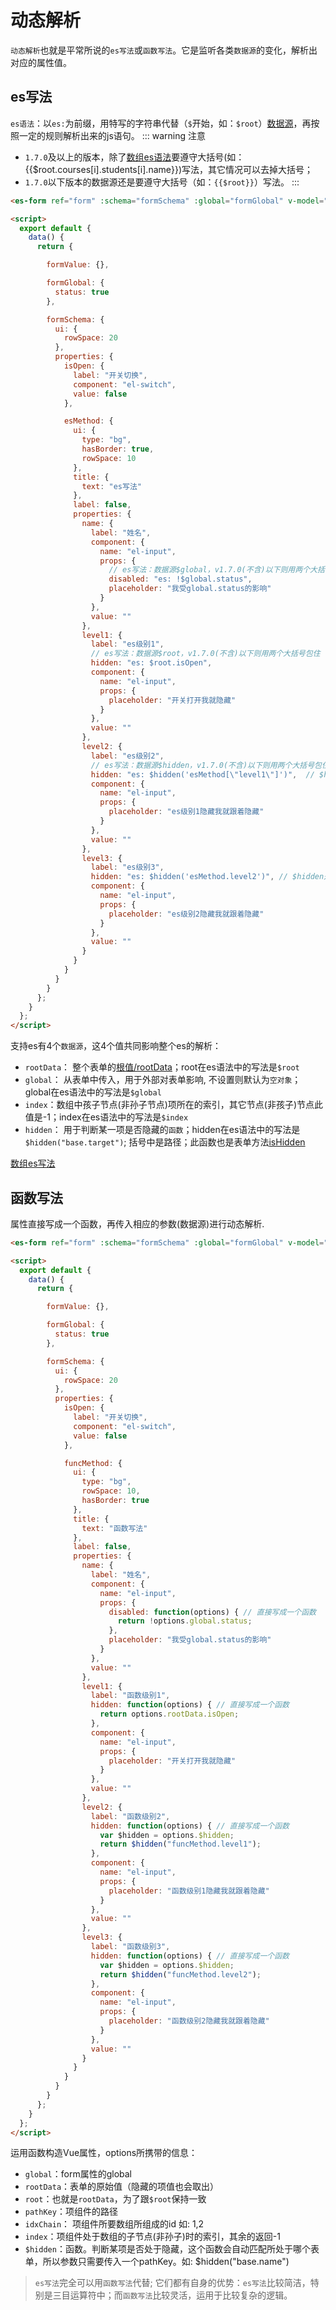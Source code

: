 # 动态解析
`动态解析`也就是平常所说的`es写法`或`函数写法`。它是监听各类`数据源`的变化，解析出对应的属性值。

## es写法
`es语法`：以`es:`为前缀，用特写的字符串代替（`$`开始，如：<span v-pre>`$root`</span>）[数据源](./explain.md#es语法)，再按照一定的规则解析出来的js语句。
::: warning 注意
- `1.7.0`及以上的版本，除了[数组es语法](./array.md#数组es写法)要遵守大括号(如：<span v-pre>{{$root.courses[i].students[i].name}}</span>)写法，其它情况可以去掉大括号；
- `1.7.0`以下版本的数据源还是要遵守大括号（如：<span v-pre>`{{$root}}`</span>）写法。
:::

<ClientOnly>
  <demo-block :canOperate="true">

  ```html
  <es-form ref="form" :schema="formSchema" :global="formGlobal" v-model="formValue"></es-form>

  <script>
    export default {
      data() {
        return {

          formValue: {},

          formGlobal: {
            status: true
          },

          formSchema: {
            ui: {
              rowSpace: 20
            },
            properties: {
              isOpen: {
                label: "开关切换",
                component: "el-switch",
                value: false
              },

              esMethod: {
                ui: {
                  type: "bg",
                  hasBorder: true,
                  rowSpace: 10
                },
                title: {
                  text: "es写法"
                },
                label: false,
                properties: {
                  name: {
                    label: "姓名",
                    component: {
                      name: "el-input",
                      props: {
                        // es写法：数据源$global，v1.7.0(不含)以下则用两个大括号包住（如: {{$global}}）
                        disabled: "es: !$global.status",
                        placeholder: "我受global.status的影响"
                      }
                    },
                    value: ""
                  },
                  level1: {
                    label: "es级别1",
                    // es写法：数据源$root，v1.7.0(不含)以下则用两个大括号包住（如: {{$root}}）
                    hidden: "es: $root.isOpen",
                    component: {
                      name: "el-input",
                      props: {
                        placeholder: "开关打开我就隐藏"
                      }
                    },
                    value: ""
                  },
                  level2: {
                    label: "es级别2",
                    // es写法：数据源$hidden，v1.7.0(不含)以下则用两个大括号包住（如: {{$hidden}}）
                    hidden: "es: $hidden('esMethod[\"level1\"]')",  // $hidden是一个函数
                    component: {
                      name: "el-input",
                      props: {
                        placeholder: "es级别1隐藏我就跟着隐藏"
                      }
                    },
                    value: ""
                  },
                  level3: {
                    label: "es级别3",
                    hidden: "es: $hidden('esMethod.level2')", // $hidden是一个函数
                    component: {
                      name: "el-input",
                      props: {
                        placeholder: "es级别2隐藏我就跟着隐藏"
                      }
                    },
                    value: ""
                  }
                }
              }
            }
          }
        };
      }
    };
  </script>
  ```
  </demo-block>
</ClientOnly>

支持es有4个`数据源`，这4个值共同影响整个es的解析：
- `rootData`： 整个表单的[根值/rootData](./explain.md#根值)；root在es语法中的写法是<span v-pre>`$root`</span>
- `global`： 从表单中传入，用于外部对表单影响, 不设置则默认为`空对象`；global在es语法中的写法是<span v-pre>`$global`</span>
- `index`：数组中孩子节点(非孙子节点)项所在的索引，其它节点(非孩子)节点此值是-1；index在es语法中的写法是<span v-pre>`$index`</span>
- `hidden`： 用于判断某一项是否隐藏的`函数`；hidden在es语法中的写法是<span v-pre>`$hidden("base.target")`</span>; 括号中是路径；此函数也是表单方法[isHidden](./form.md#表单方法)

[数组es写法](./array.md#数组es写法)

## 函数写法
属性直接写成一个函数，再传入相应的参数(数据源)进行动态解析. 

<ClientOnly>
  <demo-block>

  ```html
  <es-form ref="form" :schema="formSchema" :global="formGlobal" v-model="formValue"></es-form>

  <script>
    export default {
      data() {
        return {

          formValue: {},

          formGlobal: {
            status: true
          },

          formSchema: {
            ui: {
              rowSpace: 20
            },
            properties: {
              isOpen: {
                label: "开关切换",
                component: "el-switch",
                value: false
              },

              funcMethod: {
                ui: {
                  type: "bg",
                  rowSpace: 10,
                  hasBorder: true
                },
                title: {
                  text: "函数写法"
                },
                label: false,
                properties: {
                  name: {
                    label: "姓名",
                    component: {
                      name: "el-input",
                      props: {
                        disabled: function(options) { // 直接写成一个函数
                          return !options.global.status;
                        },
                        placeholder: "我受global.status的影响"
                      }
                    },
                    value: ""
                  },
                  level1: {
                    label: "函数级别1",
                    hidden: function(options) { // 直接写成一个函数
                      return options.rootData.isOpen;
                    },
                    component: {
                      name: "el-input",
                      props: {
                        placeholder: "开关打开我就隐藏"
                      }
                    },
                    value: ""
                  },
                  level2: {
                    label: "函数级别2",
                    hidden: function(options) { // 直接写成一个函数
                      var $hidden = options.$hidden;
                      return $hidden("funcMethod.level1");
                    },
                    component: {
                      name: "el-input",
                      props: {
                        placeholder: "函数级别1隐藏我就跟着隐藏"
                      }
                    },
                    value: ""
                  },
                  level3: {
                    label: "函数级别3",
                    hidden: function(options) { // 直接写成一个函数
                      var $hidden = options.$hidden;
                      return $hidden("funcMethod.level2");
                    },
                    component: {
                      name: "el-input",
                      props: {
                        placeholder: "函数级别2隐藏我就跟着隐藏"
                      }
                    },
                    value: ""
                  }
                }
              }
            }
          }
        };
      }
    };
  </script>
  ```
  </demo-block>
</ClientOnly>

运用函数构造Vue属性，options所携带的信息：
- `global`：form属性的global
- `rootData`：表单的原始值（隐藏的项值也会取出）
- `root`<Badge text="1.7.0"/>：也就是`rootData`，为了跟<span v-pre>`$root`</span>保持一致
- `pathKey`：项组件的路径
- `idxChain`： 项组件所要数组所组成的id 如: 1,2
- `index`：项组件处于数组的子节点(非孙子)时的索引，其余的返回-1
- `$hidden`：函数。判断某项是否处于隐藏，这个函数会自动匹配所处于哪个表单，所以参数只需要传入一个pathKey。如: $hidden("base.name")

> `es写法`完全可以用`函数写法`代替; 它们都有自身的优势：`es写法`比较简洁，特别是三目运算符中；而`函数写法`比较灵活，运用于比较复杂的逻辑。



